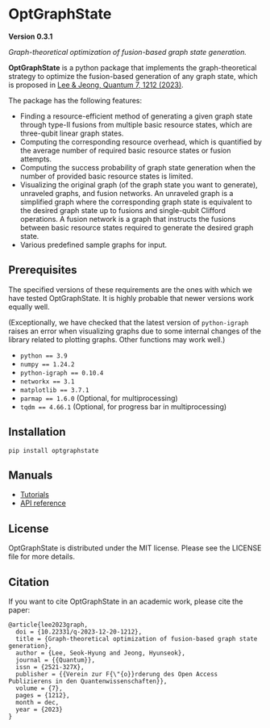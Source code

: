 # OptGraphState

**Version 0.3.1**

*Graph-theoretical optimization of fusion-based graph state generation.*

**OptGraphState** is a python package that implements the graph-theoretical strategy to optimize the fusion-based
generation of any graph state, which is proposed
in [Lee & Jeong, Quantum 7, 1212 (2023)](https://doi.org/10.22331/q-2023-12-20-1212).

The package has the following features:

- Finding a resource-efficient method of generating a given graph state through type-II fusions from multiple basic
  resource states, which are three-qubit linear graph states.
- Computing the corresponding resource overhead, which is quantified by the average number of required basic resource
  states or fusion attempts.
- Computing the success probability of graph state generation when the number of provided basic resource states is
  limited.
- Visualizing the original graph (of the graph state you want to generate), unraveled graphs, and fusion networks. An
  unraveled graph is a simplified graph where the corresponding graph state is equivalent to the desired graph state up
  to fusions and single-qubit Clifford operations. A fusion network is a graph that instructs the fusions between basic
  resource states required to generate the desired graph state.
- Various predefined sample graphs for input.

## Prerequisites
The specified versions of these requirements are the ones with which we have tested OptGraphState. It is highly probable that newer versions work equally well.

(Exceptionally, we have checked that the latest version of `python-igraph` raises an error when visualizing graphs due to some internal changes of the library related to plotting graphs. Other functions may work well.)

- `python == 3.9`
- `numpy == 1.24.2`
- `python-igraph == 0.10.4`
- `networkx == 3.1`
- `matplotlib == 3.7.1`
- `parmap == 1.6.0` (Optional, for multiprocessing)
- `tqdm == 4.66.1` (Optional, for progress bar in multiprocessing)

## Installation

`pip install optgraphstate`

## Manuals

- [Tutorials](https://github.com/seokhyung-lee/OptGraphState/blob/196b565b3171eae622114d88bd8a79d4064d1d64/tutorials.pdf)
- [API reference](https://seokhyung-lee.github.io/OptGraphState)

## License

OptGraphState is distributed under the MIT license. Please see the LICENSE file for more details.

## Citation

If you want to cite OptGraphState in an academic work, please cite the paper:

```
@article{lee2023graph,
  doi = {10.22331/q-2023-12-20-1212},
  title = {Graph-theoretical optimization of fusion-based graph state generation},
  author = {Lee, Seok-Hyung and Jeong, Hyunseok},
  journal = {{Quantum}},
  issn = {2521-327X},
  publisher = {{Verein zur F{\"{o}}rderung des Open Access Publizierens in den Quantenwissenschaften}},
  volume = {7},
  pages = {1212},
  month = dec,
  year = {2023}
}
```

